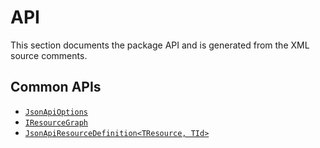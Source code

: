 # API

This section documents the package API and is generated from the XML source comments.

## Common APIs

- [`JsonApiOptions`](JsonApiDotNetCore.Configuration.JsonApiOptions.yml)
- [`IResourceGraph`](JsonApiDotNetCore.Configuration.IResourceGraph.yml)
- [`JsonApiResourceDefinition<TResource, TId>`](JsonApiDotNetCore.Resources.JsonApiResourceDefinition-2.yml)
